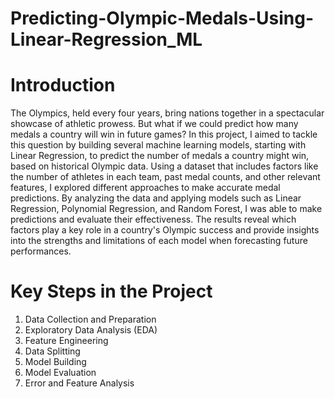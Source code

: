 # Predicting-Olympic-Medals-Using-Linear-Regression_ML

# Introduction
The Olympics, held every four years, bring nations together in a spectacular showcase of athletic prowess. But what if we could predict how many medals a country will win in future games? In this project, I aimed to tackle this question by building several machine learning models, starting with Linear Regression, to predict the number of medals a country might win, based on historical Olympic data.
Using a dataset that includes factors like the number of athletes in each team, past medal counts, and other relevant features, I explored different approaches to make accurate medal predictions. By analyzing the data and applying models such as Linear Regression, Polynomial Regression, and Random Forest, I was able to make predictions and evaluate their effectiveness.
The results reveal which factors play a key role in a country's Olympic success and provide insights into the strengths and limitations of each model when forecasting future performances.

# Key Steps in the Project

1. Data Collection and Preparation
2. Exploratory Data Analysis (EDA)
3. Feature Engineering
4. Data Splitting
5. Model Building
6. Model Evaluation
7. Error and Feature Analysis
